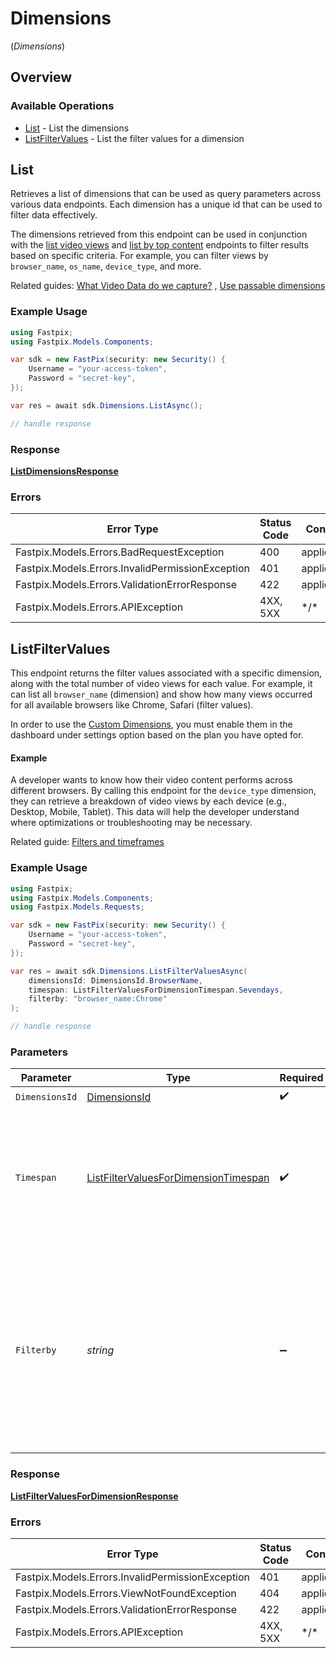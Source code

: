 # Dimensions
(*Dimensions*)

## Overview

### Available Operations

* [List](#list) - List the dimensions
* [ListFilterValues](#listfiltervalues) - List the filter values for a dimension

## List

Retrieves a list of dimensions that can be used as query parameters across various data endpoints. Each dimension has a unique id that can be used to filter data effectively. 

The dimensions retrieved from this endpoint can be used in conjunction with the <a href="https://docs.fastpix.io/reference/list_video_views">list video views</a> and <a href="https://docs.fastpix.io/reference/list_by_top_content">list by top content</a> endpoints to filter results based on specific criteria. For example, you can filter views by `browser_name`, `os_name`, `device_type`, and more.

Related guides: <a href="https://docs.fastpix.io/page/what-video-data-do-we-capture#/">What Video Data do we capture?</a> ,   <a href="https://docs.fastpix.io/docs/user-passable-metadata-1">Use passable dimensions</a>


### Example Usage

<!-- UsageSnippet language="csharp" operationID="list_dimensions" method="get" path="/data/dimensions" -->
```csharp
using Fastpix;
using Fastpix.Models.Components;

var sdk = new FastPix(security: new Security() {
    Username = "your-access-token",
    Password = "secret-key",
});

var res = await sdk.Dimensions.ListAsync();

// handle response
```

### Response

**[ListDimensionsResponse](../../Models/Requests/ListDimensionsResponse.md)**

### Errors

| Error Type                                       | Status Code                                      | Content Type                                     |
| ------------------------------------------------ | ------------------------------------------------ | ------------------------------------------------ |
| Fastpix.Models.Errors.BadRequestException        | 400                                              | application/json                                 |
| Fastpix.Models.Errors.InvalidPermissionException | 401                                              | application/json                                 |
| Fastpix.Models.Errors.ValidationErrorResponse    | 422                                              | application/json                                 |
| Fastpix.Models.Errors.APIException               | 4XX, 5XX                                         | \*/\*                                            |

## ListFilterValues

This endpoint returns the filter values associated with a specific dimension, along with the total number of video views for each value. For example, it can list all `browser_name` (dimension) and show how many views occurred for all available browsers like Chrome, Safari (filter values). 


In order to use the <a href="https://docs.fastpix.io/docs/custom-business-metadata">Custom Dimensions</a>, you must enable them in the dashboard under settings option based on the plan you have opted for.

#### Example

A developer wants to know how their video content performs across different browsers. By calling this endpoint for the `device_type` dimension, they can retrieve a breakdown of video views by each device (e.g., Desktop, Mobile, Tablet). This data will help the developer understand where optimizations or troubleshooting may be necessary.


Related guide: <a href="https://docs.fastpix.io/docs/understand-dashboard-ui#filters-and-timeframes">Filters and timeframes</a>


### Example Usage

<!-- UsageSnippet language="csharp" operationID="list_filter_values_for_dimension" method="get" path="/data/dimensions/{dimensionsId}" -->
```csharp
using Fastpix;
using Fastpix.Models.Components;
using Fastpix.Models.Requests;

var sdk = new FastPix(security: new Security() {
    Username = "your-access-token",
    Password = "secret-key",
});

var res = await sdk.Dimensions.ListFilterValuesAsync(
    dimensionsId: DimensionsId.BrowserName,
    timespan: ListFilterValuesForDimensionTimespan.Sevendays,
    filterby: "browser_name:Chrome"
);

// handle response
```

### Parameters

| Parameter                                                                                                                                                                                                                                                                                                                | Type                                                                                                                                                                                                                                                                                                                     | Required                                                                                                                                                                                                                                                                                                                 | Description                                                                                                                                                                                                                                                                                                              | Example                                                                                                                                                                                                                                                                                                                  |
| ------------------------------------------------------------------------------------------------------------------------------------------------------------------------------------------------------------------------------------------------------------------------------------------------------------------------ | ------------------------------------------------------------------------------------------------------------------------------------------------------------------------------------------------------------------------------------------------------------------------------------------------------------------------ | ------------------------------------------------------------------------------------------------------------------------------------------------------------------------------------------------------------------------------------------------------------------------------------------------------------------------ | ------------------------------------------------------------------------------------------------------------------------------------------------------------------------------------------------------------------------------------------------------------------------------------------------------------------------ | ------------------------------------------------------------------------------------------------------------------------------------------------------------------------------------------------------------------------------------------------------------------------------------------------------------------------ |
| `DimensionsId`                                                                                                                                                                                                                                                                                                           | [DimensionsId](../../Models/Requests/DimensionsId.md)                                                                                                                                                                                                                                                                    | :heavy_check_mark:                                                                                                                                                                                                                                                                                                       | Pass Dimensions id<br/>                                                                                                                                                                                                                                                                                                  | browser_name                                                                                                                                                                                                                                                                                                             |
| `Timespan`                                                                                                                                                                                                                                                                                                               | [ListFilterValuesForDimensionTimespan](../../Models/Requests/ListFilterValuesForDimensionTimespan.md)                                                                                                                                                                                                                    | :heavy_check_mark:                                                                                                                                                                                                                                                                                                       | This parameter specifies the time span between which the video views list should be retrieved by. You can provide either from and to unix epoch timestamps or time duration. The scope of duration is between 60 minutes to 30 days.<br/>                                                                                | 7:days                                                                                                                                                                                                                                                                                                                   |
| `Filterby`                                                                                                                                                                                                                                                                                                               | *string*                                                                                                                                                                                                                                                                                                                 | :heavy_minus_sign:                                                                                                                                                                                                                                                                                                       | Pass the dimensions and their corresponding values you want to filter the views by. For excluding the values in the filter we can pass '!' before the filter value. The list of filters can be obtained from list of dimensions endpoint.<br/>Example Values : [ browser_name:Chrome , os_name:macOS , device_name:Galaxy ]<br/> | browser_name:Chrome                                                                                                                                                                                                                                                                                                      |

### Response

**[ListFilterValuesForDimensionResponse](../../Models/Requests/ListFilterValuesForDimensionResponse.md)**

### Errors

| Error Type                                       | Status Code                                      | Content Type                                     |
| ------------------------------------------------ | ------------------------------------------------ | ------------------------------------------------ |
| Fastpix.Models.Errors.InvalidPermissionException | 401                                              | application/json                                 |
| Fastpix.Models.Errors.ViewNotFoundException      | 404                                              | application/json                                 |
| Fastpix.Models.Errors.ValidationErrorResponse    | 422                                              | application/json                                 |
| Fastpix.Models.Errors.APIException               | 4XX, 5XX                                         | \*/\*                                            |